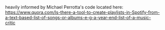 heavily informed by Michael Perrotta's code located here:
https://www.quora.com/Is-there-a-tool-to-create-playlists-in-Spotify-from-a-text-based-list-of-songs-or-albums-e-g-a-year-end-list-of-a-music-critic


